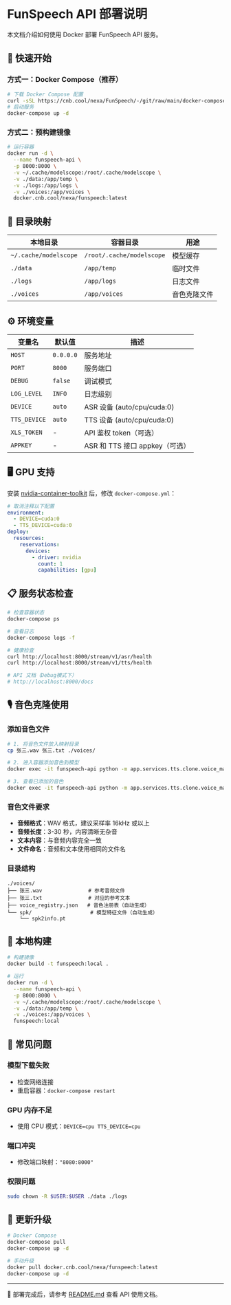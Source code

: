 # FunSpeech API 部署说明

本文档介绍如何使用 Docker 部署 FunSpeech API 服务。

## 🚀 快速开始

### 方式一：Docker Compose（推荐）

```bash
# 下载 Docker Compose 配置
curl -sSL https://cnb.cool/nexa/FunSpeech/-/git/raw/main/docker-compose.yml -o docker-compose.yml
# 启动服务
docker-compose up -d
```

### 方式二：预构建镜像

```bash
# 运行容器
docker run -d \
  --name funspeech-api \
  -p 8000:8000 \
  -v ~/.cache/modelscope:/root/.cache/modelscope \
  -v ./data:/app/temp \
  -v ./logs:/app/logs \
  -v ./voices:/app/voices \
  docker.cnb.cool/nexa/funspeech:latest
```

## 📁 目录映射

| 本地目录              | 容器目录                  | 用途         |
| --------------------- | ------------------------- | ------------ |
| `~/.cache/modelscope` | `/root/.cache/modelscope` | 模型缓存     |
| `./data`              | `/app/temp`               | 临时文件     |
| `./logs`              | `/app/logs`               | 日志文件     |
| `./voices`            | `/app/voices`             | 音色克隆文件 |

## ⚙️ 环境变量

| 变量名       | 默认值    | 描述                       |
| ------------ | --------- | -------------------------- |
| `HOST`       | `0.0.0.0` | 服务地址                   |
| `PORT`       | `8000`    | 服务端口                   |
| `DEBUG`      | `false`   | 调试模式                   |
| `LOG_LEVEL`  | `INFO`    | 日志级别                   |
| `DEVICE`     | `auto`    | ASR 设备 (auto/cpu/cuda:0) |
| `TTS_DEVICE` | `auto`    | TTS 设备 (auto/cpu/cuda:0) |
| `XLS_TOKEN`  | -         | API 鉴权 token（可选）     |
| `APPKEY`     | -         | ASR 和 TTS 接口 appkey（可选） |

## 🖥️ GPU 支持

安装 [nvidia-container-toolkit](https://docs.nvidia.com/datacenter/cloud-native/container-toolkit/install-guide.html) 后，修改 `docker-compose.yml`：

```yaml
# 取消注释以下配置
environment:
  - DEVICE=cuda:0
  - TTS_DEVICE=cuda:0
deploy:
  resources:
    reservations:
      devices:
        - driver: nvidia
          count: 1
          capabilities: [gpu]
```

## 📋 服务状态检查

```bash
# 检查容器状态
docker-compose ps

# 查看日志
docker-compose logs -f

# 健康检查
curl http://localhost:8000/stream/v1/asr/health
curl http://localhost:8000/stream/v1/tts/health

# API 文档（Debug模式下）
# http://localhost:8000/docs
```

## 🎙️ 音色克隆使用

### 添加音色文件

```bash
# 1. 将音色文件放入映射目录
cp 张三.wav 张三.txt ./voices/

# 2. 进入容器添加音色到模型
docker exec -it funspeech-api python -m app.services.tts.clone.voice_manager --add

# 3. 查看已添加的音色
docker exec -it funspeech-api python -m app.services.tts.clone.voice_manager --list
```

### 音色文件要求

- **音频格式**：WAV 格式，建议采样率 16kHz 或以上
- **音频长度**：3-30 秒，内容清晰无杂音
- **文本内容**：与音频内容完全一致
- **文件命名**：音频和文本使用相同的文件名

### 目录结构

```
./voices/
├── 张三.wav               # 参考音频文件
├── 张三.txt               # 对应的参考文本
├── voice_registry.json   # 音色注册表（自动生成）
└── spk/                   # 模型特征文件（自动生成）
    └── spk2info.pt
```

## 🔧 本地构建

```bash
# 构建镜像
docker build -t funspeech:local .

# 运行
docker run -d \
  --name funspeech-api \
  -p 8000:8000 \
  -v ~/.cache/modelscope:/root/.cache/modelscope \
  -v ./data:/app/temp \
  -v ./voices:/app/voices \
  funspeech:local
```

## 🚨 常见问题

### 模型下载失败

- 检查网络连接
- 重启容器：`docker-compose restart`

### GPU 内存不足

- 使用 CPU 模式：`DEVICE=cpu TTS_DEVICE=cpu`

### 端口冲突

- 修改端口映射：`"8080:8000"`

### 权限问题

```bash
sudo chown -R $USER:$USER ./data ./logs
```

## 🔄 更新升级

```bash
# Docker Compose
docker-compose pull
docker-compose up -d

# 手动升级
docker pull docker.cnb.cool/nexa/funspeech:latest
docker-compose up -d
```

---

🎉 部署完成后，请参考 [README.md](./README.md) 查看 API 使用文档。
